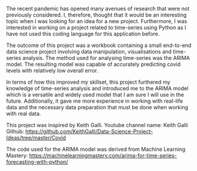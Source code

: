 The recent pandemic has opened many avenues of research that were not previously considered. I, therefore, thought that it would be an interesting topic when I was looking for an idea for a new project. Furthermore, I was interested in working on a project related to time-series using Python as I have not used this coding language for this application before.

The outcome of this project was a workbook containing a small end-to-end data science project involving data manipulation, visualisations and  time-series analysis. The method used for analysing time-series was the ARIMA model. The resulting model was capable of accurately predicting covid levels with relatively low overall error. 

In terms of how this improved my skillset, this project furthered my knowledge of time-series analysis and introduced me to the ARIMA model which is a versatile and widely used model that I am sure I will use in the future. Additionally, it gave me more experience in working with real-life data and the necessary data preparation that must be done when working with real data.


This project was inspired by Keith Galli.
Youtube channel name: Keith Galli
Github: https://github.com/KeithGalli/Data-Science-Project-Ideas/tree/master/Covid

The code used for the ARIMA model was derived from Machine Learning Mastery:
https://machinelearningmastery.com/arima-for-time-series-forecasting-with-python/